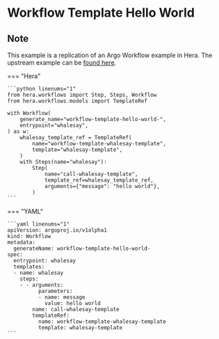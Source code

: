 # Workflow Template  Hello World

## Note

This example is a replication of an Argo Workflow example in Hera.
The upstream example can be [found here](https://github.com/argoproj/argo-workflows/blob/main/examples/workflow-template/hello-world.yaml).




=== "Hera"

    ```python linenums="1"
    from hera.workflows import Step, Steps, Workflow
    from hera.workflows.models import TemplateRef

    with Workflow(
        generate_name="workflow-template-hello-world-",
        entrypoint="whalesay",
    ) as w:
        whalesay_template_ref = TemplateRef(
            name="workflow-template-whalesay-template",
            template="whalesay-template",
        )
        with Steps(name="whalesay"):
            Step(
                name="call-whalesay-template",
                template_ref=whalesay_template_ref,
                arguments={"message": "hello world"},
            )
    ```

=== "YAML"

    ```yaml linenums="1"
    apiVersion: argoproj.io/v1alpha1
    kind: Workflow
    metadata:
      generateName: workflow-template-hello-world-
    spec:
      entrypoint: whalesay
      templates:
      - name: whalesay
        steps:
        - - arguments:
              parameters:
              - name: message
                value: hello world
            name: call-whalesay-template
            templateRef:
              name: workflow-template-whalesay-template
              template: whalesay-template
    ```

